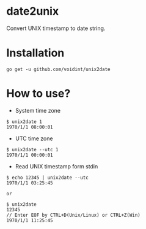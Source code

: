 # date2unix
Convert UNIX timestamp to date string.

# Installation
```
go get -u github.com/voidint/unix2date
```

# How to use?
- System time zone
```
$ unix2date 1
1970/1/1 08:00:01
```

- UTC time zone
```
$ unix2date --utc 1
1970/1/1 00:00:01
```


- Read UNIX timestamp form stdin
```
$ echo 12345 | unix2date --utc
1970/1/1 03:25:45

or 

$ unix2date
12345
// Enter EOF by CTRL+D(Unix/Linux) or CTRL+Z(Win)
1970/1/1 11:25:45
```



